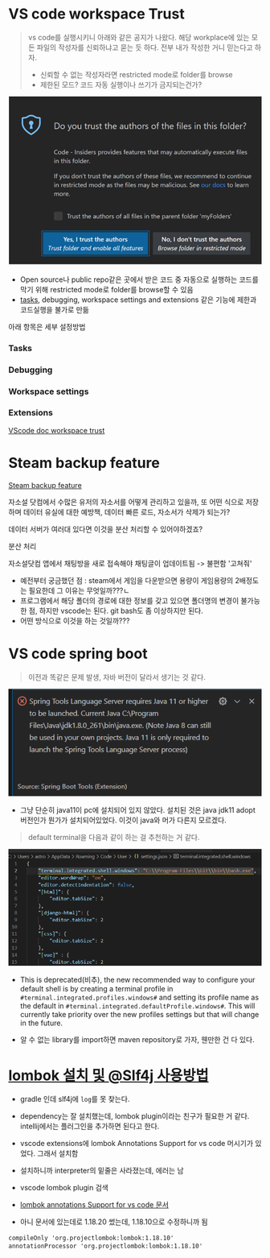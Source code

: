 # VS code workspace Trust

> vs code를 실행시키니 아래와 같은 공지가 나왔다. 해당  workplace에 있는 모든 파일의 작성자를 신뢰하냐고 묻는 듯 하다. 전부 내가 작성한 거니 믿는다고 하자.
>
> - 신뢰할 수 없는 작성자라면 restricted mode로 folder를 browse
> - 제한된 모드? 코드 자동 실행이나 쓰기가 금지되는건가?



![image-20210613124742622](images\image-20210613124742622.png)

- Open source나 public repo같은 곳에서 받은 코드 중 자동으로 실행하는 코드를 막기 위해 restricted mode로 folder를 browse할 수 있음
- [tasks](#Tasks), debugging, workspace settings and extensions 같은 기능에 제한과 코드실행을 불가로 만듦



아래 항목은 세부 설정방법

### Tasks

### Debugging

### Workspace settings

### Extensions



[ VScode doc workspace trust](https://code.visualstudio.com/docs/editor/workspace-trust)







# Steam backup feature





[Steam backup feature](https://support.steampowered.com/kb_article.php?ref=8794-yphv-2033)







자소설 닷컴에서 수많은 유저의 자소서를 어떻게 관리하고 있을까, 또 어떤 식으로 저장하며 데이터 유실에 대한 예방책, 데이터 빠른 로드, 자소서가 삭제가 되는가? 

데이터 서버가 여러대 있다면 이것을 분산 처리할 수 있어야하겠죠?

분산 처리 

자소설닷컴 앱에서 채팅방을 새로 접속해야 채팅글이 업데이트됨 -> 불편함 '고쳐줘'

- 예전부터 궁금했던 점 : steam에서 게임을 다운받으면 용량이 게임용량의 2배정도는 필요한데 그 이유는 무엇일까???ㄴ
- 프로그램에서 해당 폴더의 경로에 대한 정보를 갖고 있으면 폴더명의 변경이 불가능한 점, 하지만 vscode는 된다. git bash도 좀 이상하지만 된다.
- 어떤 방식으로 이것을 하는 것일까???





# VS code spring boot

> 이전과 똑같은 문제 발생, 자바 버전이 달라서 생기는 것 같다.

![image-20210613162020255](images/image-20210613162020255.png)

- 그냥 단순히 java11이 pc에 설치되어 있지 않았다. 설치된 것은 java jdk11 adopt 버전인가 뭔가가 설치되어있었다. 이것이 java와 머가 다른지 모르겠다.



> default terminal을 다음과 같이 하는 걸 추천하는 거 같다.

![image-20210613163208688](images/image-20210613163208688.png)

- This is deprecated(비추), the new recommended way to configure your default shell is by creating a terminal profile in `#terminal.integrated.profiles.windows#` and setting its profile name as the default in `#terminal.integrated.defaultProfile.windows#`. This will currently take priority over the new profiles settings but that will change in the future.



- 알 수 없는 library를 import하면 maven repository로 가자, 웬만한 건 다 있다.





# [lombok 설치 및 @Slf4j 사용방법](https://oingdaddy.tistory.com/46)



- gradle 인데 slf4j에 `log`를 못 찾는다.

- dependency는 잘 설치했는데,  lombok plugin이라는 친구가 필요한 거 같다. intellij에서는 플러그인을 추가하면 된다고 한다. 
- vscode extensions에 lombok Annotations Support for vs code 머시기가 있었다. 그래서 설치함
- 설치하니까 interpreter의 밑줄은 사라졌는데, 에러는 남
- vscode lombok plugin 검색

- [lombok annotations Support for vs code 문서](https://projectlombok.org/setup/gradle)

- 아니 문서에 있는데로 1.18.20 썼는데, 1.18.10으로 수정하니까 됨

```
compileOnly 'org.projectlombok:lombok:1.18.10'
annotationProcessor 'org.projectlombok:lombok:1.18.10'
```

